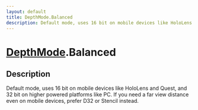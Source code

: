 ```yaml
---
layout: default
title: DepthMode.Balanced
description: Default mode, uses 16 bit on mobile devices like HoloLens and Quest, and 32 bit on higher powered platforms like PC. If you need a far view distance even on mobile devices, prefer D32 or Stencil instead.
---
```

# [DepthMode]({{site.url}}/Pages/Reference/DepthMode.html).Balanced

## Description
Default mode, uses 16 bit on mobile devices like
HoloLens and Quest, and 32 bit on higher powered platforms like
PC. If you need a far view distance even on mobile devices,
prefer D32 or Stencil instead.

